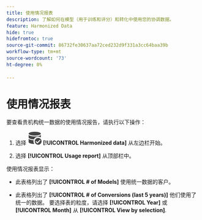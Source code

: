 ```yaml
---
title: 使用情况报表
description: 了解如何在模型（用于训练和评分）和转化中使用您的协调数据。
feature: Harmonized Data
hide: true
hidefromtoc: true
source-git-commit: 86732fe30637aa72ced232d9f331a3cc64baa39b
workflow-type: tm+mt
source-wordcount: '73'
ht-degree: 0%

---
```



# 使用情况报表

要查看贵机构统一数据的使用情况报告，请执行以下操作：

1. 选择 ![数据搜索](../assets/icons/DataCheck.svg) **[!UICONTROL Harmonized data]** 从左边栏开始。

1. 选择 **[!UICONTROL Usage report]** 从顶部栏中。

使用情况报表显示：

* 此表格列出了 **[!UICONTROL # of Models]** 使用统一数据的客户。

* 此表格列出了 **[!UICONTROL # of Conversions (last 5 years)]** 他们使用了统一的数据。 要选择表的粒度，请选择 **[!UICONTROL Year]** 或 **[!UICONTROL Month]** 从 **[!UICONTROL View by selection]**.